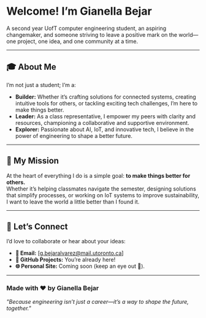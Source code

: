 # Welcome! I’m **Gianella Bejar**  

A second year UofT computer engineering student, an aspiring changemaker, and someone striving to leave a positive mark on the world—one project, one idea, and one community at a time.

---

## 🎓 **About Me**
I’m not just a student; I’m a:
- **Builder:** Whether it’s crafting solutions for connected systems, creating intuitive tools for others, or tackling exciting tech challenges, I’m here to make things better.
- **Leader:** As a class representative, I empower my peers with clarity and resources, championing a collaborative and supportive environment.
- **Explorer:** Passionate about AI, IoT, and innovative tech, I believe in the power of engineering to shape a better future.

---

## 🎯 **My Mission**
At the heart of everything I do is a simple goal: **to make things better for others.**  
Whether it’s helping classmates navigate the semester, designing solutions that simplify processes, or working on IoT systems to improve sustainability, I want to leave the world a little better than I found it.

---

## 🤝 **Let’s Connect**
I’d love to collaborate or hear about your ideas:  
- **📧 Email:** [g.bejaralvarez@mail.utoronto.ca]  
- **🐙 GitHub Projects:** You’re already here!  
- **🌐 Personal Site:** Coming soon (keep an eye out 👀).  

---

### **Made with ❤️ by Gianella Bejar**  
*"Because engineering isn’t just a career—it’s a way to shape the future, together."*
